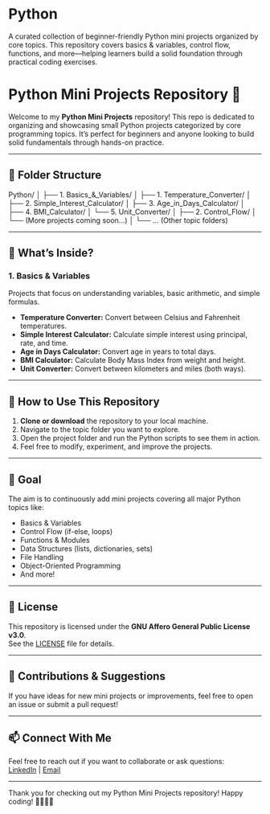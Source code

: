 # Python
A curated collection of beginner-friendly Python mini projects organized by core topics. This repository covers basics &amp; variables, control flow, functions, and more—helping learners build a solid foundation through practical coding exercises.

# Python Mini Projects Repository 🐍

Welcome to my **Python Mini Projects** repository! This repo is dedicated to organizing and showcasing small Python projects categorized by core programming topics. It’s perfect for beginners and anyone looking to build solid fundamentals through hands-on practice.

---

## 📂 Folder Structure

Python/
│
├── 1. Basics_&_Variables/
│ ├── 1. Temperature_Converter/
│ ├── 2. Simple_Interest_Calculator/
│ ├── 3. Age_in_Days_Calculator/
│ ├── 4. BMI_Calculator/
│ └── 5. Unit_Converter/
│
├── 2. Control_Flow/
│ └── (More projects coming soon...)
│
└── ... (Other topic folders)


---

## 🚀 What’s Inside?

### 1. Basics & Variables
Projects that focus on understanding variables, basic arithmetic, and simple formulas.

- **Temperature Converter:** Convert between Celsius and Fahrenheit temperatures.
- **Simple Interest Calculator:** Calculate simple interest using principal, rate, and time.
- **Age in Days Calculator:** Convert age in years to total days.
- **BMI Calculator:** Calculate Body Mass Index from weight and height.
- **Unit Converter:** Convert between kilometers and miles (both ways).

---

## 📌 How to Use This Repository

1. **Clone or download** the repository to your local machine.
2. Navigate to the topic folder you want to explore.
3. Open the project folder and run the Python scripts to see them in action.
4. Feel free to modify, experiment, and improve the projects.

---

## 🎯 Goal

The aim is to continuously add mini projects covering all major Python topics like:

- Basics & Variables  
- Control Flow (if-else, loops)  
- Functions & Modules  
- Data Structures (lists, dictionaries, sets)  
- File Handling  
- Object-Oriented Programming  
- And more!

---

## 📝 License

This repository is licensed under the **GNU Affero General Public License v3.0**.  
See the [LICENSE](LICENSE) file for details.

---

## 🤝 Contributions & Suggestions

If you have ideas for new mini projects or improvements, feel free to open an issue or submit a pull request!  

---

## 📫 Connect With Me

Feel free to reach out if you want to collaborate or ask questions:  
[LinkedIn](www.linkedin.com/in/vedant-jadhav-vj19) | [Email](mailto:vedant.jadhav1928@gmail.com)

---

Thank you for checking out my Python Mini Projects repository! Happy coding! 👩‍💻👨‍💻
